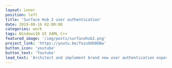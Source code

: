 ```yaml
---
layout: inner
position: left
title: 'Surface Hub 2 user authentication'
date: 2019-08-16 02:00:00
categories: work
tags: Windows10 UI XAML C++
featured_image: '/img/posts/surfacehub2.png'
project_link: 'https://youtu.be/fozu9dU86Bw'
button_icon: 'youtube'
button_text: 'Youtube'
lead_text: 'Architect and implement brand new user authentication experience for Surface hub 2 and next generation Windows products.'
---
```

